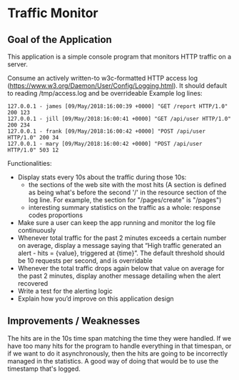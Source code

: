 # Traffic Monitor

## Goal of the Application

 This application is a simple console program that monitors HTTP traffic on a server.

Consume an actively written-to w3c-formatted HTTP access log (https://www.w3.org/Daemon/User/Config/Logging.html). It should default to reading /tmp/access.log and be overrideable
Example log lines:

```
127.0.0.1 - james [09/May/2018:16:00:39 +0000] "GET /report HTTP/1.0" 200 123
127.0.0.1 - jill [09/May/2018:16:00:41 +0000] "GET /api/user HTTP/1.0" 200 234
127.0.0.1 - frank [09/May/2018:16:00:42 +0000] "POST /api/user HTTP/1.0" 200 34
127.0.0.1 - mary [09/May/2018:16:00:42 +0000] "POST /api/user HTTP/1.0" 503 12
```

Functionalities:

* Display stats every 10s about the traffic during those 10s:
  - the sections of the web site with the most hits (A section is defined as being what's before the second '/' in the resource section of the log line. For example, the section for "/pages/create" is "/pages")
  - interesting summary statistics on the traffic as a whole: response codes proportions
* Make sure a user can keep the app running and monitor the log file continuously
* Whenever total traffic for the past 2 minutes exceeds a certain number on average, display a message saying that “High traffic generated an alert - hits = {value}, triggered at {time}”.
  The default threshold should be 10 requests per second, and is overridable
* Whenever the total traffic drops again below that value on average for the past 2 minutes, display another message detailing when the alert recovered
* Write a test for the alerting logic
* Explain how you’d improve on this application design


## Improvements / Weaknesses

The hits are in the 10s time span matching the time they were handled. If we have too many hits for the program to handle everything in that timespan, or if we want to do it asynchronously, then the hits are going to be incorrectly managed in the statistics.
A good way of doing that would be to use the timestamp that's logged.